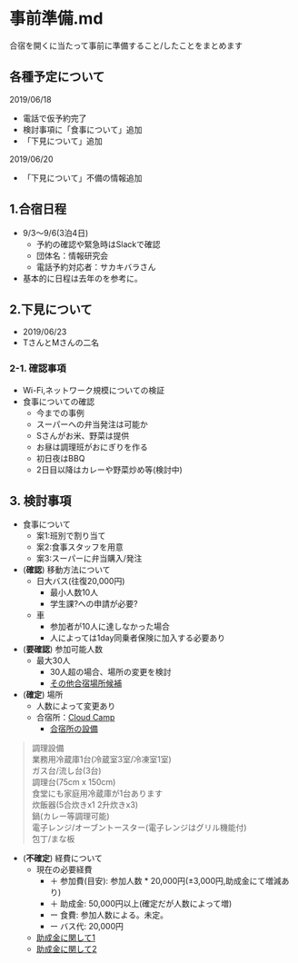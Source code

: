 # 事前準備.md
合宿を開くに当たって事前に準備すること/したことをまとめます

## 各種予定について

2019/06/18
 - 電話で仮予約完了
 - 検討事項に「食事について」追加
 - 「下見について」追加

2019/06/20
 - 「下見について」不備の情報追加

## 1.合宿日程
- 9/3〜9/6(3泊4日)  
  - 予約の確認や緊急時はSlackで確認  
  - 団体名：情報研究会  
  - 電話予約対応者：サカキバラさん
- 基本的に日程は去年のを参考に。

## 2.下見について
- 2019/06/23
- TさんとMさんの二名

### 2-1. 確認事項
- Wi-Fi,ネットワーク規模についての検証
- 食事についての確認
  - 今までの事例
  - スーパーへの弁当発注は可能か
  - Sさんがお米、野菜は提供
  - お昼は調理班がおにぎりを作る
  - 初日夜はBBQ
  - 2日目以降はカレーや野菜炒め等(検討中)

## 3. 検討事項
- 食事について
  - 案1:班別で割り当て
  - 案2:食事スタッフを用意
  - 案3:スーパーに弁当購入/発注
- (**確認**) 移動方法について
  - 日大バス(往復20,000円)
    - 最小人数10人
    - 学生課?への申請が必要?
  - 車
    - 参加者が10人に達しなかった場合
    - 人によっては1day同乗者保険に加入する必要あり
- (**要確認**) 参加可能人数
  - 最大30人
    - 30人超の場合、場所の変更を検討
    - [その他合宿場所候補](https://www.aco.co.jp/1-theme-lan.html)
- (**確定**) 場所
  - 人数によって変更あり
  - 合宿所：[Cloud Camp]([https://www.aco.co.jp/1-theme-lan.html)
    - [合宿所の設備]([https://www.aco.co.jp/1-theme-lan.html)
>調理設備  
業務用冷蔵庫1台(冷蔵室3室/冷凍室1室)  
ガス台/流し台(3台)  
調理台(75cm x 150cm)  
食堂にも家庭用冷蔵庫が1台あります  
炊飯器(5合炊きx1 2升炊きx3)  
鍋(カレー等調理可能)  
電子レンジ/オーブントースター(電子レンジはグリル機能付)  
包丁/まな板
- (**不確定**) 経費について
  - 現在の必要経費
    - ＋ 参加費(目安): 参加人数 * 20,000円(±3,000円,助成金にて増減あり)
    - ＋ 助成金: 50,000円以上(確定だが人数によって増)
    - ー 食費: 参加人数による。未定。
    - ー バス代: 20,000円
  - [助成金に関して1](http://www.minakuru-aizu.jp/aboutus/)
  - [助成金に関して2](http://aizu-kougen.jp/%e3%82%b0%e3%83%aa%e3%83%bc%e3%83%b3%e3%82%b7%e3%83%bc%e3%82%ba%e3%83%b3)
  